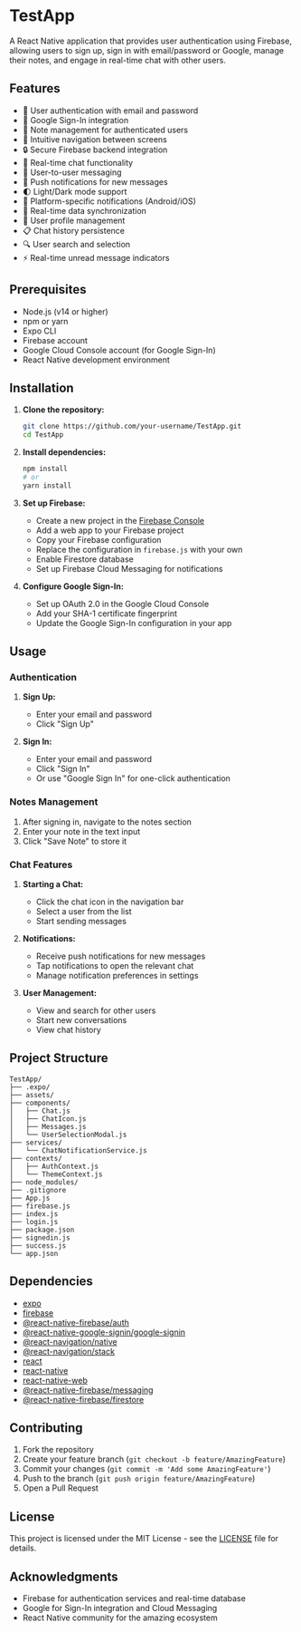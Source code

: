 # TestApp 

A React Native application that provides user authentication using Firebase, allowing users to sign up, sign in with email/password or Google, manage their notes, and engage in real-time chat with other users.

## Features

- 🔐 User authentication with email and password
- 🔑 Google Sign-In integration
- 📝 Note management for authenticated users
- 🧭 Intuitive navigation between screens
- 🔒 Secure Firebase backend integration
- 💬 Real-time chat functionality
- 👥 User-to-user messaging
- 🔔 Push notifications for new messages
- 🌓 Light/Dark mode support
- 📱 Platform-specific notifications (Android/iOS)
- 🔄 Real-time data synchronization
- 👤 User profile management
- 📋 Chat history persistence
- 🔍 User search and selection
- ⚡ Real-time unread message indicators

## Prerequisites

- Node.js (v14 or higher)
- npm or yarn
- Expo CLI
- Firebase account
- Google Cloud Console account (for Google Sign-In)
- React Native development environment

## Installation

1. **Clone the repository:**
   ```bash
   git clone https://github.com/your-username/TestApp.git
   cd TestApp
   ```

2. **Install dependencies:**
   ```bash
   npm install
   # or
   yarn install
   ```

3. **Set up Firebase:**
   - Create a new project in the [Firebase Console](https://console.firebase.google.com/)
   - Add a web app to your Firebase project
   - Copy your Firebase configuration
   - Replace the configuration in `firebase.js` with your own
   - Enable Firestore database
   - Set up Firebase Cloud Messaging for notifications

4. **Configure Google Sign-In:**
   - Set up OAuth 2.0 in the Google Cloud Console
   - Add your SHA-1 certificate fingerprint
   - Update the Google Sign-In configuration in your app

## Usage

### Authentication

1. **Sign Up:**
   - Enter your email and password
   - Click "Sign Up"

2. **Sign In:**
   - Enter your email and password
   - Click "Sign In"
   - Or use "Google Sign In" for one-click authentication

### Notes Management

1. After signing in, navigate to the notes section
2. Enter your note in the text input
3. Click "Save Note" to store it

### Chat Features

1. **Starting a Chat:**
   - Click the chat icon in the navigation bar
   - Select a user from the list
   - Start sending messages

2. **Notifications:**
   - Receive push notifications for new messages
   - Tap notifications to open the relevant chat
   - Manage notification preferences in settings

3. **User Management:**
   - View and search for other users
   - Start new conversations
   - View chat history

## Project Structure

```
TestApp/
├── .expo/
├── assets/
├── components/
│   ├── Chat.js
│   ├── ChatIcon.js
│   ├── Messages.js
│   └── UserSelectionModal.js
├── services/
│   └── ChatNotificationService.js
├── contexts/
│   ├── AuthContext.js
│   └── ThemeContext.js
├── node_modules/
├── .gitignore
├── App.js
├── firebase.js
├── index.js
├── login.js
├── package.json
├── signedin.js
├── success.js
└── app.json
```

## Dependencies

- [expo](https://expo.dev/)
- [firebase](https://firebase.google.com/)
- [@react-native-firebase/auth](https://rnfirebase.io/auth/usage)
- [@react-native-google-signin/google-signin](https://github.com/react-native-google-signin/google-signin)
- [@react-navigation/native](https://reactnavigation.org/)
- [@react-navigation/stack](https://reactnavigation.org/docs/stack-navigator/)
- [react](https://reactjs.org/)
- [react-native](https://reactnative.dev/)
- [react-native-web](https://necolas.github.io/react-native-web/)
- [@react-native-firebase/messaging](https://rnfirebase.io/messaging/usage)
- [@react-native-firebase/firestore](https://rnfirebase.io/firestore/usage)

## Contributing

1. Fork the repository
2. Create your feature branch (`git checkout -b feature/AmazingFeature`)
3. Commit your changes (`git commit -m 'Add some AmazingFeature'`)
4. Push to the branch (`git push origin feature/AmazingFeature`)
5. Open a Pull Request

## License

This project is licensed under the MIT License - see the [LICENSE](LICENSE) file for details.

## Acknowledgments

- Firebase for authentication services and real-time database
- Google for Sign-In integration and Cloud Messaging
- React Native community for the amazing ecosystem


